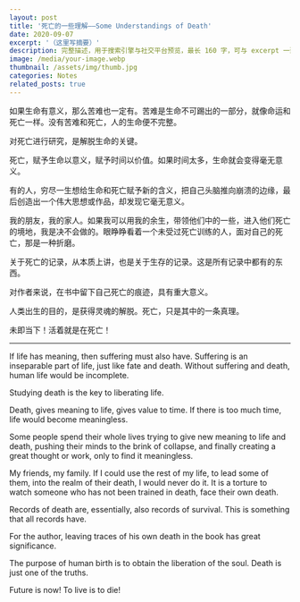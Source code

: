 ```yaml
---
layout: post
title: '死亡的一些理解——Some Understandings of Death'
date: 2020-09-07
excerpt: '（这里写摘要）'
description: 完整描述，用于搜索引擎与社交平台预览，最长 160 字，可与 excerpt 一致
image: /media/your-image.webp
thumbnail: /assets/img/thumb.jpg
categories: Notes
related_posts: true
---
```


如果生命有意义，那么苦难也一定有。苦难是生命不可踢出的一部分，就像命运和死亡一样。没有苦难和死亡，人的生命便不完整。

对死亡进行研究，是解脱生命的关键。

死亡，赋予生命以意义，赋予时间以价值。如果时间太多，生命就会变得毫无意义。

有的人，穷尽一生想给生命和死亡赋予新的含义，把自己头脑推向崩溃的边缘，最后创造出一个伟大思想或作品，却发现它毫无意义。

我的朋友，我的家人。如果我可以用我的余生，带领他们中的一些，进入他们死亡的境地，我是决不会做的。眼睁睁看着一个未受过死亡训练的人，面对自己的死亡，那是一种折磨。

关于死亡的记录，从本质上讲，也是关于生存的记录。这是所有记录中都有的东西。

对作者来说，在书中留下自己死亡的痕迹，具有重大意义。

人类出生的目的，是获得灵魂的解脱。死亡，只是其中的一条真理。

未即当下！活着就是在死亡！

---

If life has meaning, then suffering must also have. Suffering is an inseparable part of life, just like fate and death. Without suffering and death, human life would be incomplete.

Studying death is the key to liberating life.

Death, gives meaning to life, gives value to time. If there is too much time, life would become meaningless.

Some people spend their whole lives trying to give new meaning to life and death, pushing their minds to the brink of collapse, and finally creating a great thought or work, only to find it meaningless.

My friends, my family. If I could use the rest of my life, to lead some of them, into the realm of their death, I would never do it. It is a torture to watch someone who has not been trained in death, face their own death.

Records of death are, essentially, also records of survival. This is something that all records have.

For the author, leaving traces of his own death in the book has great significance.

The purpose of human birth is to obtain the liberation of the soul. Death is just one of the truths.

Future is now! To live is to die!